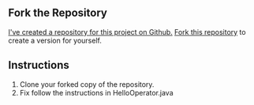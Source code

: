 ## Fork the Repository

[I've created a repository for this project on Github.](https://github.com/TIYRaleigh/tiy-java-hello-operator) [Fork this repository](https://help.github.com/articles/fork-a-repo/) to create a version for yourself.

## Instructions

1. Clone your forked copy of the repository.
2. Fix follow the instructions in HelloOperator.java
